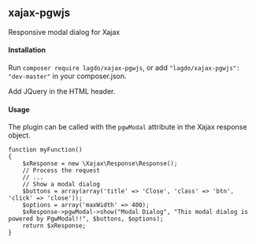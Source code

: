 ## xajax-pgwjs

Responsive modal dialog for Xajax

#### Installation

Run `composer require lagdo/xajax-pgwjs`, or add `"lagdo/xajax-pgwjs": "dev-master"` in your composer.json.

Add JQuery in the HTML header.

#### Usage

The plugin can be called with the `pgwModal` attribute in the Xajax response object.
```
function myFunction()
{
	$xResponse = new \Xajax\Response\Response();
	// Process the request
	// ...
	// Show a modal dialog
	$buttons = array(array('title' => 'Close', 'class' => 'btn', 'click' => 'close'));
	$options = array('maxWidth' => 400);
	$xResponse->pgwModal->show("Modal Dialog", "This modal dialog is powered by PgwModal!!", $buttons, $options);
	return $xResponse;
}
```
